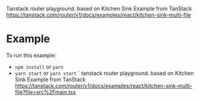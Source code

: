 Tanstack router playground. based on Kitchen Sink Example from TanStack https://tanstack.com/router/v1/docs/examples/react/kitchen-sink-multi-file

# Example

To run this example:

- `npm install` or `yarn`
- `yarn start` or `yarn start`
  `
  tanstack router playground. based on Kitchen Sink Example from TanStack https://tanstack.com/router/v1/docs/examples/react/kitchen-sink-multi-file?file=src%2Fmain.tsx
